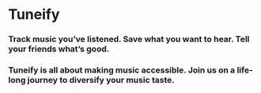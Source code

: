 # Tuneify 
### Track music you’ve listened. Save what you want to hear. Tell your friends what’s good.

### Tuneify is all about making music accessible. Join us on a life-long journey to diversify your music taste.